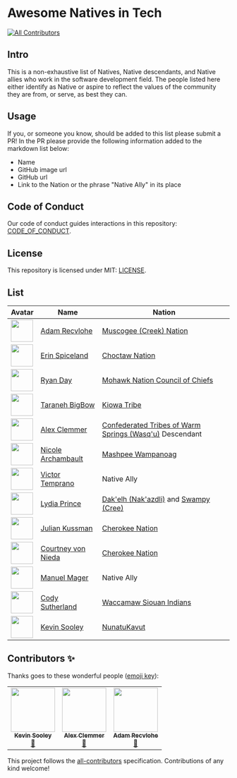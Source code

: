 # Awesome Natives in Tech
<!-- ALL-CONTRIBUTORS-BADGE:START - Do not remove or modify this section -->
[![All Contributors](https://img.shields.io/badge/all_contributors-3-orange.svg?style=flat-square)](#contributors-)
<!-- ALL-CONTRIBUTORS-BADGE:END -->

## Intro

This is a non-exhaustive list of Natives, Native descendants, and Native allies who work in the software development field. The people listed here either identify as Native or aspire to reflect the values of the community they are from, or serve, as best they can.

## Usage

If you, or someone you know, should be added to this list please submit a PR! In the PR please provide the following information added to the markdown list below:

- Name
- GitHub image url
- GitHub url
- Link to the Nation or the phrase "Native Ally" in its place

## Code of Conduct

Our code of conduct guides interactions in this repository: [CODE_OF_CONDUCT](CODE_OF_CONDUCT.md).

## License

This repository is licensed under MIT: [LICENSE](LICENSE).

## List

| Avatar                                                                       | Name                                                    | Nation                                                                                                                      |
| ---------------------------------------------------------------------------- | ------------------------------------------------------- | --------------------------------------------------------------------------------------------------------------------------- |
| <img src="https://avatars3.githubusercontent.com/u/9747933?v=4" width=50 />  | [Adam Recvlohe](https://github.com/arecvlohe)           | [Muscogee (Creek) Nation](https://www.mcn-nsn.gov/)                                                                         |
| <img src="https://avatars3.githubusercontent.com/u/467627?v=4" width=50 />   | [Erin Spiceland](https://github.com/erinspice)          | [Choctaw Nation](https://www.choctawnation.com/)                                                                            |
| <img src="https://avatars2.githubusercontent.com/u/119903?v=4" width=50 />   | [Ryan Day](https://github.com/soldair)                  | [Mohawk Nation Council of Chiefs](http://www.mohawknation.org/)                                                             |
| <img src="https://avatars2.githubusercontent.com/u/16637207?v=4" width=50 /> | [Taraneh BigBow](https://github.com/tarzioo)            | [Kiowa Tribe](https://kiowatribe.org/)                                                                                      |
| <img  src="https://avatars1.githubusercontent.com/u/1409156?v=4" width=50 /> | [Alex Clemmer](https://github.com/hausdorff)            | [Confederated Tribes of Warm Springs (Wasq'u)](https://warmsprings-nsn.gov/) Descendant                                     |
| <img src="https://avatars1.githubusercontent.com/u/9629373?v=4" width=50 />  | [Nicole Archambault](http://www.github.com/lavieencode) | [Mashpee Wampanoag](https://mashpeewampanoagtribe-nsn.gov/)                                                                 |
| <img src="https://avatars2.githubusercontent.com/u/3577743?v=4" width=50 />  | [Victor Temprano](https://github.com/tempranova)        | Native Ally                                                                                                                 |
| <img src="https://avatars3.githubusercontent.com/u/39611299?v=4" width=50 /> | [Lydia Prince](http://github.com/kooki-mooki)           | [Dak'elh (Nak'azdli)](https://nakazdli.wordpress.com/) and [Swampy (Cree)](http://www.ktc.ca/up-coming-events/bunibonibee/) |
| <img src="https://avatars2.githubusercontent.com/u/305978?v=4" width=50 />   | [Julian Kussman](https://github.com/jkuss)              | [Cherokee Nation](https://www.cherokee.org/)                                                                                |
| <img src="https://avatars2.githubusercontent.com/u/3605492?v=4" width=50 />  | [Courtney von Nieda](http://www.github.com/cjv)         | [Cherokee Nation](https://www.cherokee.org/)                                                                                |
| <img src="https://avatars2.githubusercontent.com/u/457373?v=4" width=50 />   | [Manuel Mager](https://github.com/pywirrarika)          | Native Ally                                                                                                                 |
| <img src="https://avatars2.githubusercontent.com/u/2897567?v=4" width=50 />  | [Cody Sutherland](https://github.com/csutherl)          | [Waccamaw Siouan Indians](https://waccamaw-siouan.net/)                                                                     |
| <img src="https://avatars1.githubusercontent.com/u/1896845?v=4" width=50 />  | [Kevin Sooley](https://github.com/Kevtron)              | [NunatuKavut](http://www.nunatukavut.ca/)                                                                                   |

## Contributors ✨

Thanks goes to these wonderful people ([emoji key](https://allcontributors.org/docs/en/emoji-key)):

<!-- ALL-CONTRIBUTORS-LIST:START - Do not remove or modify this section -->
<!-- prettier-ignore-start -->
<!-- markdownlint-disable -->
<table>
  <tr>
    <td align="center"><a href="https://github.com/Kevtron"><img src="https://avatars2.githubusercontent.com/u/1896845?v=4" width="100px;" alt=""/><br /><sub><b>Kevin Sooley</b></sub></a><br /><a href="https://github.com/nativesintech/awesome-natives-in-tech/commits?author=Kevtron" title="Documentation">📖</a></td>
    <td align="center"><a href="http://www.nullspace.io"><img src="https://avatars1.githubusercontent.com/u/1409156?v=4" width="100px;" alt=""/><br /><sub><b>Alex Clemmer</b></sub></a><br /><a href="https://github.com/nativesintech/awesome-natives-in-tech/commits?author=hausdorff" title="Documentation">📖</a></td>
    <td align="center"><a href="https://arecvlohe.github.io/simple-portfolio/"><img src="https://avatars3.githubusercontent.com/u/9747933?v=4" width="100px;" alt=""/><br /><sub><b>Adam Recvlohe</b></sub></a><br /><a href="https://github.com/nativesintech/awesome-natives-in-tech/commits?author=arecvlohe" title="Documentation">📖</a></td>
  </tr>
</table>

<!-- markdownlint-enable -->
<!-- prettier-ignore-end -->
<!-- ALL-CONTRIBUTORS-LIST:END -->

This project follows the [all-contributors](https://github.com/all-contributors/all-contributors) specification. Contributions of any kind welcome!